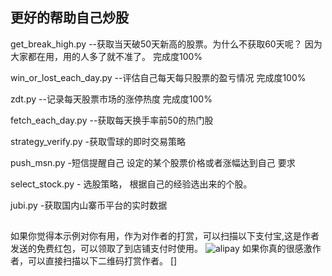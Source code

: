 ## 更好的帮助自己炒股
get_break_high.py --获取当天破50天新高的股票。为什么不获取60天呢？ 因为大家都在用，用的人多了就不准了。 完成度100%

win_or_lost_each_day.py --评估自己每天每只股票的盈亏情况 完成度100%

zdt.py --记录每天股票市场的涨停热度 完成度100%

fetch_each_day.py --获取每天换手率前50的热门股

strategy_verify.py -获取雪球的即时交易策略

push_msn.py -短信提醒自己 设定的某个股票价格或者涨幅达到自己 要求

select_stock.py - 选股策略， 根据自己的经验选出来的个股。 

jubi.py -获取国内山寨币平台的实时数据

##
如果你觉得本示例对你有用，作为对作者的打赏，可以扫描以下支付宝,这是作者发送的免费红包，可以领取了到店铺支付时使用。
![alipay]()
如果你真的很感激作者，可以直接扫描以下二维码打赏作者。
[]